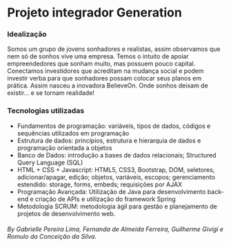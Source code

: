 # Projeto integrador Generation



### Idealização

Somos um grupo de jovens sonhadores e realistas, assim observamos que nem só de sonhos vive uma empresa. Temos o intuito de apoiar empreendedores que sonham muito, mas possuem pouco capital. Conectamos investidores que acreditam na mudança social e podem investir verba para que sonhadores possam colocar seus planos em prática. Assim nasceu a inovadora BelieveOn. Onde sonhos deixam de existir... e se tornam realidade!
### Tecnologias utilizadas
-   Fundamentos de programação: variáveis, tipos de dados, códigos e sequências utilizados em programação
-   Estrutura de dados: princípios, estrutura e hierarquia de dados e programação orientada a objetos
-   Banco de Dados: introdução a bases de dados relacionais; Structured Query Language (SQL)
-   HTML + CSS + Javascript: HTML5, CSS3, Bootstrap, DOM, seletores, adicionar/apagar, edição; objetos, variáveis, escopos; gerenciamento estendido: storage, forms, embeds; requisições por AJAX
-   Programação Avançada: Utilização de Java para desenvolvimento back-end e criação de APIs e utilização do framework Spring
-   Metodologia SCRUM: metodologia ágil para gestão e planejamento de projetos de desenvolvimento web.


###### By Gabrielle Pereira Lima, Fernanda de Almeida Ferreira, Guilherme Givigi e Romulo da Conceição da Silva. 

